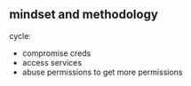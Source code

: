 ## mindset and methodology
cycle:
- compromise creds
- access services
- abuse permissions to get more permissions

